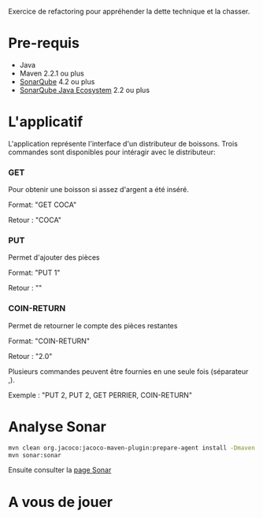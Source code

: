 Exercice de refactoring pour appréhender la dette technique et la chasser. 

# Pre-requis

* Java
* Maven 2.2.1 ou plus
* [SonarQube](http://www.sonarsource.org/downloads/) 4.2  ou plus
* [SonarQube Java Ecosystem](http://docs.codehaus.org/x/tZC7DQ) 2.2  ou plus


# L'applicatif

L'application représente l'interface d'un distributeur de boissons.
Trois commandes sont disponibles pour intéragir avec le distributeur:

### GET

Pour obtenir une boisson si assez d'argent a été inséré.

Format: "GET COCA"

Retour : "COCA"


### PUT
Permet d'ajouter des pièces

Format: "PUT 1"

Retour : ""

### COIN-RETURN

Permet de retourner le compte des pièces restantes

Format: "COIN-RETURN"

Retour : "2.0"


Plusieurs commandes peuvent être fournies en une seule fois (séparateur ,).

Exemple : "PUT 2, PUT 2, GET PERRIER, COIN-RETURN"

# Analyse Sonar


```sh
mvn clean org.jacoco:jacoco-maven-plugin:prepare-agent install -Dmaven.test.failure.ignore=true
mvn sonar:sonar
```

Ensuite consulter la [page Sonar](htpp://localhost:9000)

A vous de jouer
=============

